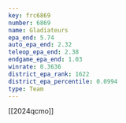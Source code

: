 ```yaml
---
key: frc6869
number: 6869
name: Gladiateurs
epa_end: 5.74
auto_epa_end: 2.32
teleop_epa_end: 2.38
endgame_epa_end: 1.03
winrate: 0.3636
district_epa_rank: 1622
district_epa_percentile: 0.0994
type: Team
---
```

[[2024qcmo]]

